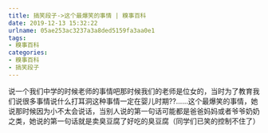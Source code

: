 ```yaml
---
title: 搞笑段子->这个最爆笑的事情 | 糗事百科
date: 2019-12-13 15:32:22
urlname: 05ae253ac3237a3a8ded5159fa3aa0e1
tags: 
- 糗事百科
categories:
- 糗事百科
- 搞笑段子
---
```

说一个我们中学的时候老师的事情吧那时候我们的老师是位女的，当时为了教育我们说很多事情说什么打耳洞这种事情一定在婴儿时期??……这个最爆笑的事情，她说那时候因为小不太会说话，当别人说的第一句话可能都是爸爸妈妈或者爷爷奶奶之类，她说的第一句话就是卖臭豆腐了好吃的臭豆腐（同学们已笑的控制不住了）


